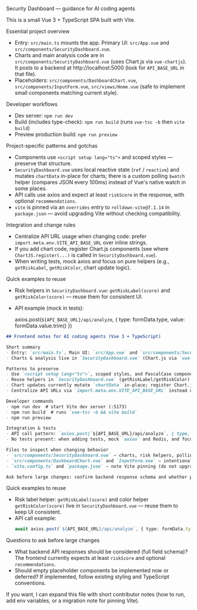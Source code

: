 Security Dashboard — guidance for AI coding agents

This is a small Vue 3 + TypeScript SPA built with Vite.

Essential project overview
- Entry: `src/main.ts` mounts the app. Primary UI: `src/App.vue` and `src/components/SecurityDashboard.vue`.
- Charts and main analysis code are in `src/components/SecurityDashboard.vue` (uses Chart.js via `vue-chartjs`). It posts to a backend at http://localhost:5000 (look for `API_BASE_URL` in that file).
- Placeholders: `src/components/DashboardChart.vue`, `src/components/InputForm.vue`, `src/views/Home.vue` (safe to implement small components matching current style).

Developer workflows
- Dev server: `npm run dev`
- Build (includes type-check): `npm run build` (runs `vue-tsc -b` then `vite build`)
- Preview production build: `npm run preview`

Project-specific patterns and gotchas
- Components use `<script setup lang="ts">` and scoped styles — preserve that structure.
- `SecurityDashboard.vue` uses local reactive state (`ref` / `reactive`) and mutates `chartData` in-place for charts; there is a custom polling `$watch` helper (compares JSON every 100ms) instead of Vue's native watch in some places.
- API calls use axios and expect at least `riskScore` in the response, with optional `recommendations`.
- `vite` is pinned via an `overrides` entry to `rolldown-vite@7.1.14` in `package.json` — avoid upgrading Vite without checking compatibility.

Integration and change rules
- Centralize API URL usage when changing code: prefer `import.meta.env.VITE_API_BASE_URL` over inline strings.
- If you add chart code, register Chart.js components (see where `ChartJS.register(...)` is called in `SecurityDashboard.vue`).
- When writing tests, mock axios and focus on pure helpers (e.g., `getRiskLabel`, `getRiskColor`, chart update logic).

Quick examples to reuse
- Risk helpers in `SecurityDashboard.vue`: `getRiskLabel(score)` and `getRiskColor(score)` — reuse them for consistent UI.
- API example (mock in tests):

    axios.post(`${API_BASE_URL}/api/analyze`, { type: formData.type, value: formData.value.trim() })

```markdown
## Frontend notes for AI coding agents (Vue 3 + TypeScript)

Short summary
- Entry: `src/main.ts`. Main UI: `src/App.vue` and `src/components/SecurityDashboard.vue`.
- Charts & analysis live in `SecurityDashboard.vue` (Chart.js via `vue-chartjs`). Frontend posts to backend at :5000.

Patterns to preserve
- Use `<script setup lang="ts">`, scoped styles, and PascalCase component names.
- Reuse helpers in `SecurityDashboard.vue` (getRiskLabel/getRiskColor).
- Chart updates currently mutate `chartData` in-place; register Chart.js components where needed (`ChartJS.register(...)`).
- Centralize API URLs via `import.meta.env.VITE_API_BASE_URL` instead of inline strings.

Developer commands
- npm run dev  # start Vite dev server (:5173)
- npm run build  # runs `vue-tsc -b && vite build`
- npm run preview

Integration & tests
- API call pattern: `axios.post(`${API_BASE_URL}/api/analyze`, { type, value })` — frontend expects at least `riskScore` and optional `recommendations`.
- No tests present: when adding tests, mock `axios` and Redis, and focus on pure helpers.

Files to inspect when changing behavior
- `src/components/SecurityDashboard.vue` — charts, risk helpers, polling logic
- `src/components/DashboardChart.vue` and `InputForm.vue` — intentionally minimal/placeholders
- `vite.config.ts` and `package.json` — note Vite pinning (do not upgrade silently)

Ask before large changes: confirm backend response schema and whether placeholder components should be implemented now.
```
Quick examples to reuse
  - Risk label helper: `getRiskLabel(score)` and color helper `getRiskColor(score)` live in `SecurityDashboard.vue` — reuse them to keep UI consistent.
  - API call example:
    ```ts
    await axios.post(`${API_BASE_URL}/api/analyze`, { type: formData.type, value: formData.value.trim() })
    ```

Questions to ask before large changes
  - What backend API responses should be considered (full field schema)? The frontend currently expects at least `riskScore` and optional `recommendations`.
  - Should empty placeholder components be implemented now or deferred? If implemented, follow existing styling and TypeScript conventions.

If you want, I can expand this file with short contributor notes (how to run, add env variables, or a migration note for pinning Vite).
